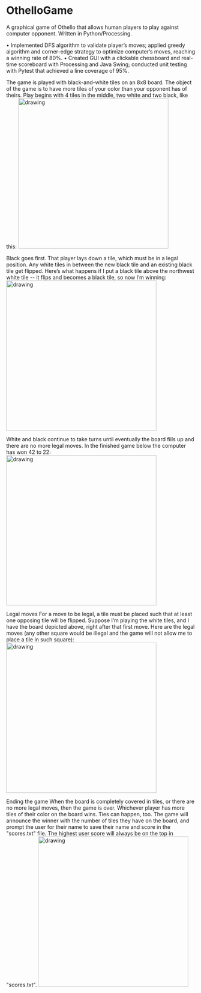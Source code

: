 # OthelloGame

A graphical game of Othello that allows human players to play against computer opponent. Written in Python/Processing. 

• Implemented DFS algorithm to validate player’s moves; applied greedy algorithm and corner-edge strategy to optimize computer’s moves, reaching a winning rate of 80%.
• Created GUI with a clickable chessboard and real-time scoreboard with Processing and Java Swing; conducted unit testing with Pytest that achieved a line coverage of 95%.


The game is played with black-and-white tiles on an 8x8 board. The object of the game is to have more tiles of your color than your opponent has of theirs. Play begins with 4 tiles in the middle, two white and two black, like this:
<img src="https://user-images.githubusercontent.com/66403829/183505434-cf3267ed-8d6a-43b4-b198-bd7a9dba4e91.png" alt="drawing" width="400"/>

Black goes first. That player lays down a tile, which must be in a legal position. Any white tiles in between the new black tile and an existing black tile get flipped. Here’s what happens if I put a black tile above the northwest white tile -- it flips and becomes a black tile, so now I’m winning:
<img src="https://user-images.githubusercontent.com/66403829/183505474-d098a66b-5848-4f92-b0bd-b3025a1b5f7a.png" alt="drawing" width="400"/>

White and black continue to take turns until eventually the board fills up and there are no more legal moves. In the finished game below the computer has won 42 to 22:
<img src="https://user-images.githubusercontent.com/66403829/183505514-65879a7b-ab11-4972-aab2-6a275e5a2257.png" alt="drawing" width="400"/>

Legal moves
For a move to be legal, a tile must be placed such that at least one opposing tile will be flipped. Suppose I’m playing the white tiles, and I have the board depicted above, right after that first move. Here are the legal moves (any other square would be illegal and the game will not allow me to place a tile in such square):
<img src="https://user-images.githubusercontent.com/66403829/183505553-40d8c4b5-4a01-4a49-b442-9e40696c7372.png" alt="drawing" width="400"/>

Ending the game
When the board is completely covered in tiles, or there are no more legal moves, then the game is over. Whichever player has more tiles of their color on the board wins. Ties can happen, too. The game will announce the winner with the number of tiles they have on the board, and prompt the user for their name to save their name and score in the "scores.txt" file. The highest user score will always be on the top in "scores.txt".
<img src="https://user-images.githubusercontent.com/66403829/183506820-9c4483b4-3bb1-43a1-9383-36cb6feb3873.png" alt="drawing" width="400"/>

